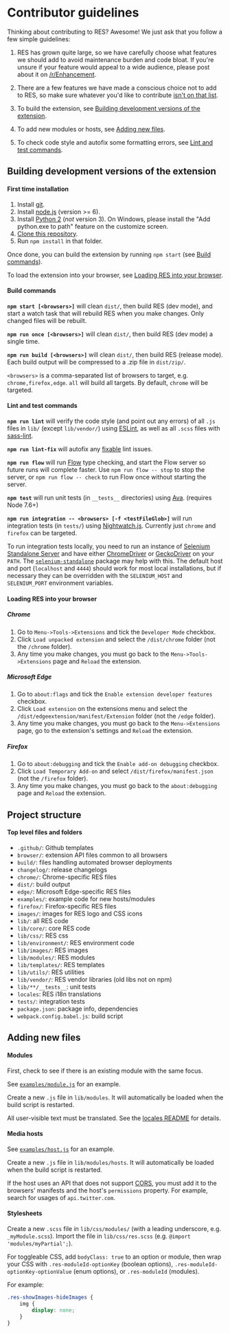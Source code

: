 # Contributor guidelines

Thinking about contributing to RES? Awesome! We just ask that you follow a few simple guidelines:

1. RES has grown quite large, so we have carefully choose what features we should add to avoid maintenance burden and code bloat. If you're unsure if your feature would appeal to a wide audience, please post about it on [/r/Enhancement](https://www.reddit.com/r/Enhancement/).

1. There are a few features we have made a conscious choice not to add to RES, so make sure whatever you'd like to contribute [isn't on that list](https://www.reddit.com/r/Enhancement/wiki/rejectedfeaturerequests).

1. To build the extension, see [Building development versions of the extension](#building-development-versions-of-the-extension).

1. To add new modules or hosts, see [Adding new files](#adding-new-files).

1. To check code style and autofix some formatting errors, see [Lint and test commands](#lint-and-test-commands).

## Building development versions of the extension

#### First time installation

1. Install [git](https://git-scm.com/).
1. Install [node.js](https://nodejs.org) (version >= 6).
1. Install [Python 2](https://www.python.org/downloads/) (*not* version 3). On Windows, please install the "Add python.exe to path" feature on the customize screen.
1. [Clone this repository](https://help.github.com/articles/cloning-a-repository/).
1. Run `npm install` in that folder.

Once done, you can build the extension by running `npm start` (see [Build commands](#build-commands)).

To load the extension into your browser, see [Loading RES into your browser](#loading-res-into-your-browser).

#### Build commands

**`npm start [<browsers>]`** will clean `dist/`, then build RES (dev mode), and start a watch task that will rebuild RES when you make changes. Only changed files will be rebuilt.

**`npm run once [<browsers>]`** will clean `dist/`, then build RES (dev mode) a single time.

**`npm run build [<browsers>]`** will clean `dist/`, then build RES (release mode). Each build output will be compressed to a .zip file in `dist/zip/`.

`<browsers>` is a comma-separated list of browsers to target, e.g. `chrome,firefox,edge`. `all` will build all targets. By default, `chrome` will be targeted.

#### Lint and test commands

**`npm run lint`** will verify the code style (and point out any errors) of all `.js` files in `lib/` (except `lib/vendor/`) using [ESLint](http://eslint.org/), as well as all `.scss` files with [sass-lint](https://github.com/sasstools/sass-lint).

**`npm run lint-fix`** will autofix any [fixable](http://eslint.org/docs/user-guide/command-line-interface#fix) lint issues.

**`npm run flow`** will run [Flow](https://flowtype.org/) type checking, and start the Flow server so future runs will complete faster. Use `npm run flow -- stop` to stop the server, or `npm run flow -- check` to run Flow once without starting the server.

**`npm test`** will run unit tests (in `__tests__` directories) using [Ava](https://github.com/avajs/ava). (requires Node 7.6+)

**`npm run integration -- <browsers> [-f <testFileGlob>]`** will run integration tests (in `tests/`) using [Nightwatch.js](http://nightwatchjs.org/).
Currently just `chrome` and `firefox` can be targeted.

To run integration tests locally, you need to run an instance of [Selenium Standalone Server](http://www.seleniumhq.org/download/) and have either [ChromeDriver](https://sites.google.com/a/chromium.org/chromedriver/home) or [GeckoDriver](https://github.com/mozilla/geckodriver) on your `PATH`.
The [`selenium-standalone`](https://www.npmjs.com/package/selenium-standalone) package may help with this.
The default host and port (`localhost` and `4444`) should work for most local installations, but if necessary they can be overridden with the `SELENIUM_HOST` and `SELENIUM_PORT` environment variables.

#### Loading RES into your browser

##### Chrome

1. Go to `Menu->Tools->Extensions` and tick the `Developer Mode` checkbox.
1. Click `Load unpacked extension` and select the `/dist/chrome` folder (not the `/chrome` folder).
1. Any time you make changes, you must go back to the `Menu->Tools->Extensions` page and `Reload` the extension.

##### Microsoft Edge

1. Go to `about:flags` and tick the `Enable extension developer features` checkbox.
1. Click `Load extension` on the extensions menu and select the `/dist/edgeextension/manifest/Extension` folder (not the `/edge` folder).
1. Any time you make changes, you must go back to the `Menu->Extensions` page, go to the extension's settings and `Reload` the extension.

##### Firefox

1. Go to `about:debugging` and tick the `Enable add-on debugging` checkbox.
1. Click `Load Temporary Add-on` and select `/dist/firefox/manifest.json` (not the `/firefox` folder).
1. Any time you make changes, you must go back to the `about:debugging` page and `Reload` the extension.

## Project structure

#### Top level files and folders

  - `.github/`: Github templates
  - `browser/`: extension API files common to all browsers
  - `build/`: files handling automated browser deployments
  - `changelog/`: release changelogs
  - `chrome/`: Chrome-specific RES files
  - `dist/`: build output
  - `edge/`: Microsoft Edge-specific RES files
  - `examples/`: example code for new hosts/modules
  - `firefox/`: Firefox-specific RES files
  - `images/`: images for RES logo and CSS icons
  - `lib/`: all RES code
  - `lib/core/`: core RES code
  - `lib/css/`: RES css
  - `lib/environment/`: RES environment code
  - `lib/images/`: RES images
  - `lib/modules/`: RES modules
  - `lib/templates/`: RES templates
  - `lib/utils/`: RES utilities
  - `lib/vendor/`: RES vendor libraries (old libs not on npm)
  - `lib/**/__tests__`: unit tests
  - `locales`: RES i18n translations
  - `tests/`: integration tests
  - `package.json`: package info, dependencies
  - `webpack.config.babel.js`: build script

## Adding new files

#### Modules

First, check to see if there is an existing module with the same focus.

See [`examples/module.js`](https://github.com/honestbleeps/Reddit-Enhancement-Suite/blob/master/examples/module.js) for an example.

Create a new `.js` file in `lib/modules`.
It will automatically be loaded when the build script is restarted.

All user-visible text must be translated. See the [locales README](/locales/locales/README.md) for details.

#### Media hosts

See [`examples/host.js`](https://github.com/honestbleeps/Reddit-Enhancement-Suite/blob/master/examples/host.js) for an example.

Create a new `.js` file in `lib/modules/hosts`.
It will automatically be loaded when the build script is restarted.

If the host uses an API that does not support [CORS](https://en.wikipedia.org/wiki/Cross-origin_resource_sharing), you must add it to the browsers' manifests and the host's `permissions` property. For example, search for usages of `api.twitter.com`.

#### Stylesheets

Create a new `.scss` file in `lib/css/modules/` (with a leading underscore, e.g. `_myModule.scss`).
Import the file in `lib/css/res.scss` (e.g. `@import 'modules/myPartial';`).

For toggleable CSS, add `bodyClass: true` to an option or module, then wrap your CSS with `.res-moduleId-optionKey` (boolean options), `.res-moduleId-optionKey-optionValue` (enum options), or `.res-moduleId` (modules).

For example:
```scss
.res-showImages-hideImages {
	img {
		display: none;
	}
}
```
